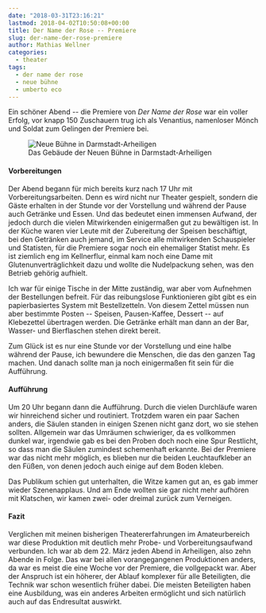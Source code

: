 ```yaml
---
date: "2018-03-31T23:16:21"
lastmod: 2018-04-02T10:50:08+00:00
title: Der Name der Rose -- Premiere
slug: der-name-der-rose-premiere
author: Mathias Wellner
categories:
  - theater
tags:
  - der name der rose
  - neue bühne
  - umberto eco
---
```

Ein schöner Abend -- die Premiere von _Der Name der Rose_ war ein voller Erfolg, vor knapp 150 Zuschauern trug ich als Venantius, namenloser Mönch und Soldat zum Gelingen der Premiere bei. 

<figure>
  <img sizes="100vw" srcset="https://farm1.staticflickr.com/820/41133800022_9285ecd8aa_n.jpg 320w, https://farm1.staticflickr.com/820/41133800022_9285ecd8aa_z.jpg 640w, https://farm1.staticflickr.com/820/41133800022_9285ecd8aa_c.jpg 800w, https://farm1.staticflickr.com/820/41133800022_41bf0cdf5b_h.jpg 1600w, https://farm1.staticflickr.com/820/41133800022_e2718f633d_k.jpg 2048w" src="https://farm1.staticflickr.com/820/41133800022_9285ecd8aa_b.jpg" alt="Neue Bühne in Darmstadt-Arheiligen">
  <figcaption>Das Gebäude der Neuen Bühne in Darmstadt-Arheiligen</figcaption>
</figure>

<!--more-->

#### Vorbereitungen

Der Abend begann für mich bereits kurz nach 17 Uhr mit Vorbereitungsarbeiten. Denn es wird nicht nur Theater gespielt, sondern die Gäste erhalten in der Stunde vor der Vorstellung und während der Pause auch Getränke und Essen. Und das bedeutet einen immensen Aufwand, der jedoch durch die vielen Mitwirkenden einigermaßen gut zu bewältigen ist. In der Küche waren vier Leute mit der Zubereitung der Speisen beschäftigt, bei den Getränken auch jemand, im Service alle mitwirkenden Schauspieler und Statisten, für die Premiere sogar noch ein ehemaliger Statist mehr. Es ist ziemlich eng im Kellnerflur, einmal kam noch eine Dame mit Glutenunverträglichkeit dazu und wollte die Nudelpackung sehen, was den Betrieb gehörig aufhielt.

Ich war für einige Tische in der Mitte zuständig, war aber vom Aufnehmen der Bestellungen befreit. Für das reibungslose Funktionieren gibt gibt es ein papierbasiertes System mit Bestellzetteln. Von diesem Zettel müssen nun aber bestimmte Posten -- Speisen, Pausen-Kaffee, Dessert -- auf Klebezettel übertragen werden. Die Getränke erhält man dann an der Bar, Wasser- und Bierflaschen stehen direkt bereit. 

Zum Glück ist es nur eine Stunde vor der Vorstellung und eine halbe während der Pause, ich bewundere die Menschen, die das den ganzen Tag machen. Und danach sollte man ja noch einigermaßen fit sein für die Aufführung. 

#### Aufführung

Um 20 Uhr begann dann die Aufführung. Durch die vielen Durchläufe waren wir hinreichend sicher und routiniert. Trotzdem waren ein paar Sachen anders, die Säulen standen in einigen Szenen nicht ganz dort, wo sie stehen sollten. Allgemein war das Umräumen schwieriger, da es vollkommen dunkel war, irgendwie gab es bei den Proben doch noch eine Spur Restlicht, so dass man die Säulen zumindest schemenhaft erkannte. Bei der Premiere war das nicht mehr möglich, es blieben nur die beiden Leuchtaufkleber an den Füßen, von denen jedoch auch einige auf dem Boden kleben. 

Das Publikum schien gut unterhalten, die Witze kamen gut an, es gab immer wieder Szenenapplaus. Und am Ende wollten sie gar nicht mehr aufhören mit Klatschen, wir kamen zwei- oder dreimal zurück zum Verneigen. 

#### Fazit

Verglichen mit meinen bisherigen Theatererfahrungen im Amateurbereich war diese Produktion mit deutlich mehr Probe- und Vorbereitungsaufwand verbunden. Ich war ab dem 22. März jeden Abend in Arheiligen, also zehn Abende in Folge. Das war bei allen vorangegangenen Produktionen anders, da war es meist die eine Woche vor der Premiere, die vollgepackt war. Aber der Anspruch ist ein höherer, der Ablauf komplexer für alle Beteiligten, die Technik war schon wesentlich früher dabei. Die meisten Beteiligten haben eine Ausbildung, was ein anderes Arbeiten ermöglicht und sich natürlich auch auf das Endresultat auswirkt. 
